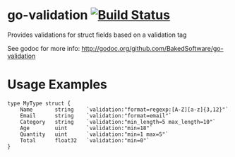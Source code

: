 # go-validation [![Build Status](https://travis-ci.org/BakedSoftware/go-validation.svg?branch=master)](https://travis-ci.org/BakedSoftware/go-validation)

Provides validations for struct fields based on a validation tag

See godoc for more info: http://godoc.org/github.com/BakedSoftware/go-validation

# Usage Examples

```
type MyType struct {
    Name       string    `validation:"format=regexp:[A-Z][a-z]{3,12}"`
    Email      string    `validation:"format=email"`
    Category   string    `validation:"min_length=5 max_length=10"`
    Age        uint      `validation:"min=18"`
    Quantity   uint      `validation:"min=1 max=5"`
    Total      float32   `validation:"min=0"`
}
```
